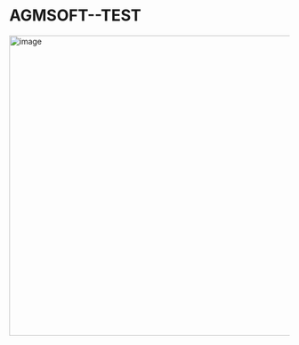 # AGMSOFT--TEST

<img width="539" alt="image" src="https://user-images.githubusercontent.com/99752659/217057154-6e558b9b-5492-4b27-a15d-6d1dfb7cdce4.png">
